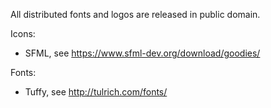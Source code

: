 All distributed fonts and logos are released in public domain.

Icons:

 * SFML, see https://www.sfml-dev.org/download/goodies/

Fonts:

 * Tuffy, see http://tulrich.com/fonts/
